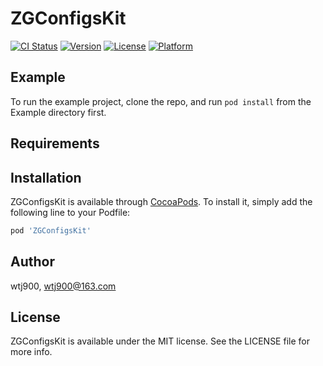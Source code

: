 # ZGConfigsKit

[![CI Status](https://img.shields.io/travis/wtj900/ZGConfigsKit.svg?style=flat)](https://travis-ci.org/wtj900/ZGConfigsKit)
[![Version](https://img.shields.io/cocoapods/v/ZGConfigsKit.svg?style=flat)](https://cocoapods.org/pods/ZGConfigsKit)
[![License](https://img.shields.io/cocoapods/l/ZGConfigsKit.svg?style=flat)](https://cocoapods.org/pods/ZGConfigsKit)
[![Platform](https://img.shields.io/cocoapods/p/ZGConfigsKit.svg?style=flat)](https://cocoapods.org/pods/ZGConfigsKit)

## Example

To run the example project, clone the repo, and run `pod install` from the Example directory first.

## Requirements

## Installation

ZGConfigsKit is available through [CocoaPods](https://cocoapods.org). To install
it, simply add the following line to your Podfile:

```ruby
pod 'ZGConfigsKit'
```

## Author

wtj900, wtj900@163.com

## License

ZGConfigsKit is available under the MIT license. See the LICENSE file for more info.
